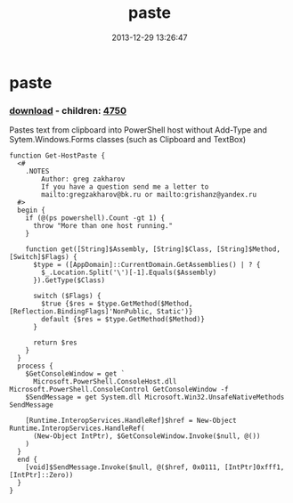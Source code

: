 ﻿---
pid:            4749
poster:         greg zakharov
title:          paste
date:           2013-12-29 13:26:47
format:         posh
parent:         0
parent:         0
children:       4750
---

# paste

### [download](4749.ps1) - children: [4750](4750.md)

Pastes text from clipboard into PowerShell host without Add-Type and Sytem.Windows.Forms classes (such as Clipboard and TextBox)

```posh
function Get-HostPaste {
  <#
    .NOTES
        Author: greg zakharov
        If you have a question send me a letter to
        mailto:gregzakharov@bk.ru or mailto:grishanz@yandex.ru
  #>
  begin {
    if (@(ps powershell).Count -gt 1) {
      throw "More than one host running."
    }
    
    function get([String]$Assembly, [String]$Class, [String]$Method, [Switch]$Flags) {
      $type = ([AppDomain]::CurrentDomain.GetAssemblies() | ? {
        $_.Location.Split('\')[-1].Equals($Assembly)
      }).GetType($Class)
      
      switch ($Flags) {
        $true {$res = $type.GetMethod($Method, [Reflection.BindingFlags]'NonPublic, Static')}
        default {$res = $type.GetMethod($Method)}
      }
      
      return $res
    }
  }
  process {
    $GetConsoleWindow = get `
      Microsoft.PowerShell.ConsoleHost.dll Microsoft.PowerShell.ConsoleControl GetConsoleWindow -f
    $SendMessage = get System.dll Microsoft.Win32.UnsafeNativeMethods SendMessage
    
    [Runtime.InteropServices.HandleRef]$href = New-Object Runtime.InteropServices.HandleRef(
      (New-Object IntPtr), $GetConsoleWindow.Invoke($null, @())
    )
  }
  end {
    [void]$SendMessage.Invoke($null, @($href, 0x0111, [IntPtr]0xfff1, [IntPtr]::Zero))
  }
}
```
